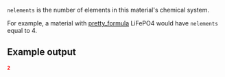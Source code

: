 `nelements` is the number of elements in this material's chemical system.

For example, a material with [pretty_formula](../pretty_formula) LiFePO4 would have `nelements` equal to 4.

## Example output

```json
2
```

